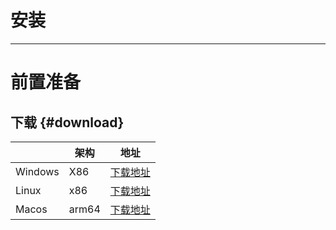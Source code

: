 # 安装

---

# 前置准备

## 下载 {#download}

|         | 架构    |              地址              |
|---------|-------|:----------------------------:|
| Windows | X86   | [下载地址](https://myprint.top/myprint-server.zip) |
| Linux   | x86   | [下载地址](https://myprint.top/myprint-server.zip) |
| Macos   | arm64 | [下载地址](https://myprint.top/myprint-server.zip) |
